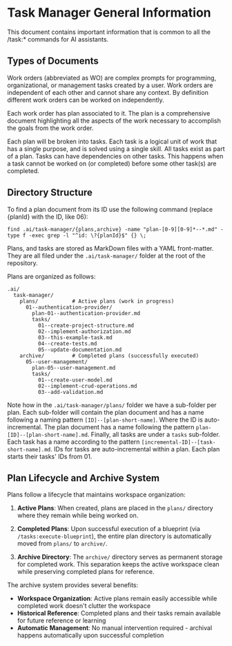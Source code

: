 # Task Manager General Information

This document contains important information that is common to all the /task:\*
commands for AI assistants.

## Types of Documents

Work orders (abbreviated as WO) are complex prompts for programming,
organizational, or management tasks created by a user. Work orders are
independent of each other and cannot share any context. By definition
different work orders can be worked on independently.

Each work order has plan associated to it. The plan is a comprehensive document
highlighting all the aspects of the work necessary to accomplish the goals from
the work order.

Each plan will be broken into tasks. Each task is a logical unit of work that
has a single purpose, and is solved using a single skill. All tasks exist as
part of a plan. Tasks can have dependencies on other tasks. This happens when a
task cannot be worked on (or completed) before some other task(s) are completed.

## Directory Structure

To find a plan document from its ID use the following command (replace {planId} with the ID, like 06):

```shell
find .ai/task-manager/{plans,archive} -name "plan-[0-9][0-9]*--*.md" -type f -exec grep -l "^id: \?{planId}$" {} \;
```

Plans, and tasks are stored as MarkDown files with a YAML front-matter. They are
all filed under the `.ai/task-manager/` folder at the root of the repository.

Plans are organized as follows:

```
.ai/
  task-manager/
    plans/           # Active plans (work in progress)
      01--authentication-provider/
        plan-01--authentication-provider.md
        tasks/
          01--create-project-structure.md
          02--implement-authorization.md
          03--this-example-task.md
          04--create-tests.md
          05--update-documentation.md
    archive/         # Completed plans (successfully executed)
      05--user-management/
        plan-05--user-management.md
        tasks/
          01--create-user-model.md
          02--implement-crud-operations.md
          03--add-validation.md
```

Note how in the `.ai/task-manager/plans/` folder we have a sub-folder per plan.
Each sub-folder will contain the plan document and has a name following a naming
pattern `[ID]--[plan-short-name]`. Where the ID is auto-incremental. The plan
document has a name following the pattern `plan-[ID]--[plan-short-name].md`.
Finally, all tasks are under a `tasks` sub-folder. Each task has a name
according to the pattern `[incremental-ID]--[task-short-name].md`. IDs for tasks
are auto-incremental within a plan. Each plan starts their tasks' IDs from 01.

## Plan Lifecycle and Archive System

Plans follow a lifecycle that maintains workspace organization:

1. **Active Plans**: When created, plans are placed in the `plans/` directory where they remain while being worked on.

2. **Completed Plans**: Upon successful execution of a blueprint (via `/tasks:execute-blueprint`), the entire plan directory is automatically moved from `plans/` to `archive/`.

3. **Archive Directory**: The `archive/` directory serves as permanent storage for completed work. This separation keeps the active workspace clean while preserving completed plans for reference.

The archive system provides several benefits:

- **Workspace Organization**: Active plans remain easily accessible while completed work doesn't clutter the workspace
- **Historical Reference**: Completed plans and their tasks remain available for future reference or learning
- **Automatic Management**: No manual intervention required - archival happens automatically upon successful completion
